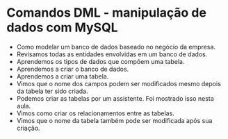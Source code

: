 # Comandos DML - manipulação de dados com MySQL

- Como modelar um banco de dados baseado no negócio da empresa.
- Revisamos todas as entidades envolvidas em um banco de dados.
- Aprendemos os tipos de dados que compõem uma tabela.
- Aprendemos a criar o banco de dados.
- Aprendemos a criar uma tabela.
- Vimos que o nome dos campos podem ser modificados mesmo depois da tabela ter sido criada.
- Podemos criar as tabelas por um assistente. Foi mostrado isso nesta aula.
- Vimos como criar os relacionamentos entre as tabelas.
- Vimos que o nome da tabela também pode ser modificada após sua criação.